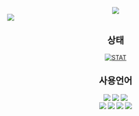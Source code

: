 <div align="center">
<img src="https://capsule-render.vercel.app/api?type=waving&color=gradient&height=300&section=header&text=RoMo_Official&fontSize=80&fontAlignY=40&desc=안녕하세요!👋 제 Github에 오신걸 환영합니다!&descAlignY=55" />
</div>
<a href="https://github.com/bluefirewolf534/bluefirewolf534/blob/master/README.md">
<img src="https://img.shields.io/badge/Read-in English-green" />
</a>

<div align="center">

## 상태
[![STAT](https://github-readme-stats.vercel.app/api?username=bluefirewolf534&theme=dark)](https://github.com/bluefirewolf534)

## 사용언어
<img src="https://img.shields.io/badge/C-red?style=flat-square&logo=C&logoColor=white"/>
<img src="https://img.shields.io/badge/C%23-orange?style=flat-square&logo=Csharp&logoColor=white"/>
<img src="https://img.shields.io/badge/Java-brightgreen?style=flat-square&logo=Java&logoColor=white"/>
<br>
<img src="https://img.shields.io/badge/Php-blue?style=flat-square&logo=PHP&logoColor=white"/>
<img src="https://img.shields.io/badge/HTML-blueviolet?style=flat-square&logo=HTML5&logoColor=white"/>
<img src="https://img.shields.io/badge/CSS-ff69b4?style=flat-square&logo=CSS3&logoColor=white"/>
<img src="https://img.shields.io/badge/JavaScript-yellow?style=flat-square&logo=JavaScript&logoColor=white"/>  
</div>
